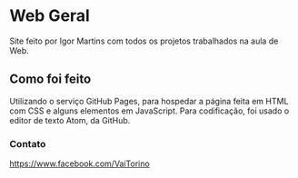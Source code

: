# Web Geral

Site feito por Igor Martins com todos os projetos trabalhados na aula de Web.

## Como foi feito
Utilizando o serviço GitHub Pages, para hospedar a página feita em HTML com CSS e alguns elementos em JavaScript. Para codificação, foi usado o editor de texto Atom, da GitHub.

### Contato
https://www.facebook.com/VaiTorino
